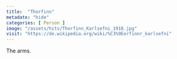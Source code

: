 ```yaml
---
title:  "Thorfinn"
metadate: "hide"
categories: [ Person ]
image: "/assets/hits/Thorfinn_Karlsefni_1918.jpg"
visit: "https://de.wikipedia.org/wiki/%C3%9Eorfinnr_karlsefni"
---
```

The arms.